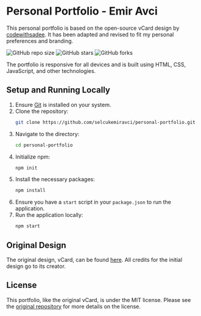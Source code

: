 # Personal Portfolio - Emir Avci

This personal portfolio is based on the open-source vCard design by [codewithsadee](https://github.com/codewithsadee). It has been adapted and revised to fit my personal preferences and branding.

![GitHub repo size](https://img.shields.io/github/repo-size/codewithsadee/vcard-personal-portfolio)
![GitHub stars](https://img.shields.io/github/stars/codewithsadee/vcard-personal-portfolio?style=social)
![GitHub forks](https://img.shields.io/github/forks/codewithsadee/vcard-personal-portfolio?style=social)

The portfolio is responsive for all devices and is built using HTML, CSS, JavaScript, and other technologies.

## Setup and Running Locally

1. Ensure [Git](https://git-scm.com/downloads) is installed on your system.
2. Clone the repository:
   ```bash
   git clone https://github.com/selcukemiravci/personal-portfolio.git
   ```
3. Navigate to the directory:
   ```bash
   cd personal-portfolio
   ```
4. Initialize npm:
   ```bash
   npm init
   ```
5. Install the necessary packages:
   ```bash
   npm install
   ```
6. Ensure you have a `start` script in your `package.json` to run the application.
7. Run the application locally:
   ```bash
   npm start
   ```

## Original Design

The original design, vCard, can be found [here](https://github.com/codewithsadee/vcard-personal-portfolio). All credits for the initial design go to its creator.

## License

This portfolio, like the original vCard, is under the MIT license. Please see the [original repository](https://github.com/codewithsadee/vcard-personal-portfolio) for more details on the license.
